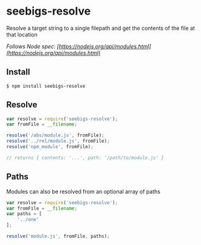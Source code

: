 # seebigs-resolve

Resolve a target string to a single filepath and get the contents of the file at that location

*Follows Node spec: [https://nodejs.org/api/modules.html](https://nodejs.org/api/modules.html)*

## Install

```
$ npm install seebigs-resolve
```

## Resolve

```js
var resolve = require('seebigs-resolve');
var fromFile = __filename;

resolve('/abs/module.js', fromFile);
resolve('../rel/module.js', fromFile);
resolve('npm_module', fromFile);

// returns { contents: '...', path: '/path/to/module.js' }
```

## Paths

Modules can also be resolved from an optional array of paths

```js
var resolve = require('seebigs-resolve');
var fromFile = __filename;
var paths = [
    '../one'
];

resolve('module.js', fromFile, paths);
```
